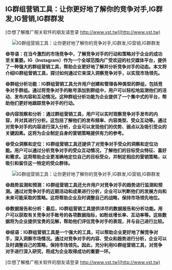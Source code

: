 ## **IG群组营销工具：让你更好地了解你的竞争对手,IG群发,IG营销,IG群群发**

[😍想了解推广相关软件的朋友请登录 http://www.vst.tw](http://www.vst.tw)

 <center><img src="https://vst.tw/MP4/tuiguang/png/4.png" alt="IG群组营销工具：让你更好地了解你的竞争对手,IG群发,IG营销,IG群群发"></center>

**😄导语：在当今激烈的市场竞争中，了解竞争对手的行动和策略对于企业的成功至关重要。IG（Instagram）作为一个全球范围内广受欢迎的社交媒体平台，提供了一种强大的群组营销工具，帮助企业更好地了解并分析竞争对手的动态。本文将介绍IG群组营销工具，探讨如何通过它来深入洞察竞争对手，以实现市场领先。**

**😄群组分析功能：IG群组营销工具允许用户创建和管理各种类型的群组，包括竞争对手群组。通过将竞争对手的账号添加到群组中，用户可以轻松地监测他们的活动、发布内容和互动情况。这种群组分析功能为企业提供了一个集中式的平台，帮助他们更好地跟踪竞争对手的行动。**

**😄内容观察和分析：通过群组营销工具，用户可以实时观察竞争对手发布的内容，并对其进行分析。这包括了解他们的发布频率、内容类型、受众互动等。通过对竞争对手的内容进行深入分析，企业可以发现他们的优势、弱点以及吸引受众的关键因素。这将为企业制定自身的营销策略提供有力的参考。**

**😄受众洞察和定位：IG群组营销工具还提供了对竞争对手受众的洞察和定位功能。用户可以通过分析竞争对手的受众互动情况，了解他们的目标受众特征、喜好和需求。这将帮助企业更准确地定位自己的目标受众，并制定相应的营销策略，以吸引和留住这一特定的受众群体。**

 <center><img src="https://vst.tw/MP4/tuiguang/png/2.png" alt="IG群组营销工具：让你更好地了解你的竞争对手,IG群发,IG营销,IG群群发"></center>

**😄趋势监测和预测：IG群组营销工具还允许用户对竞争对手的趋势进行监测和预测。通过对竞争对手的近期活动和成果进行分析，企业可以判断他们的发展方向和未来可能采取的策略。这将帮助企业及时调整自己的战略，保持市场领先地位。**

**😄数据报告和分析：最后，IG群组营销工具提供详尽的数据报告和分析功能。用户可以获取有关竞争对手账号的各项数据指标，如粉丝增长率、互动率等。这些数据将为企业提供宝贵的见解，帮助他们评估竞争对手的表现，并与自己进行比较。**

**😄结语：IG群组营销工具是一个强大的工具，可以帮助企业更好地了解竞争对手，深入洞察市场情况。通过对竞争对手的内容、受众和趋势进行分析，企业可以及时调整自己的策略，保持市场领先。因此，充分利用IG群组营销工具，对竞争对手进行深入研究，将成为企业取得成功的重要一环。**

[😍想了解推广相关软件的朋友请登录 http://www.vst.tw](http://www.vst.tw)



